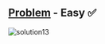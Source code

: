 [Problem](https://www.hackerrank.com/challenges/30-loops/problem) - Easy :white_check_mark:
---
![solution13](https://user-images.githubusercontent.com/44196434/152366923-6f460731-186f-453d-bd80-4db4221f111e.png)
